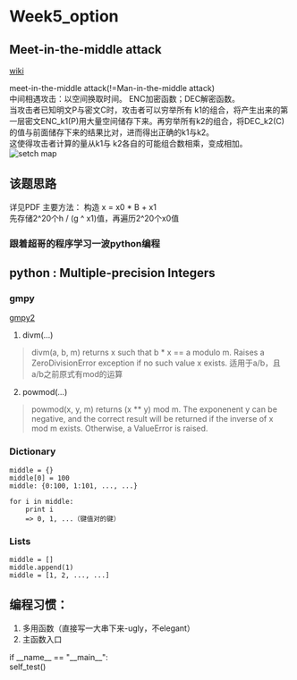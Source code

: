 # Week5_option

## Meet-in-the-middle attack
[wiki](https://en.wikipedia.org/wiki/Meet-in-the-middle_attack)

meet-in-the-middle attack(!=Man-in-the-middle attack)  
中间相遇攻击：以空间换取时间。
ENC加密函数；DEC解密函数。 \
当攻击者已知明文P与密文C时，攻击者可以穷举所有 k1的组合，将产生出来的第一层密文ENC_k1(P)用大量空间储存下来。再穷举所有k2的组合，将DEC_k2(C)的值与前面储存下来的结果比对，进而得出正确的k1与k2。   
这使得攻击者计算的量从k1与 k2各自的可能组合数相乘，变成相加。
![setch map](https://wikimedia.org/api/rest_v1/media/math/render/svg/549ca6b05f8687821656d9f2f43a9ca214e9da9c)

## 该题思路
详见PDF
主要方法：
构造 x = x0 * B + x1  
先存储2^20个h / (g ^ x1)值，再遍历2^20个x0值

### 跟着超哥的程序学习一波python编程

## python : Multiple-precision Integers
### gmpy
[gmpy2](http://gmpy2.readthedocs.io/en/latest/mpz.html)
 1. divm(...)  
> divm(a, b, m) returns x such that b * x == a modulo m. Raises a ZeroDivisionError exception if no such value x exists.
 适用于a/b，且a/b之前原式有mod的运算
 2. powmod(...)   
> powmod(x, y, m) returns (x ** y) mod m. The exponenent y can be negative, and the correct result will be returned if the inverse of x mod m exists. Otherwise, a ValueError is raised.

### Dictionary
    middle = {}
    middle[0] = 100
    middle: {0:100, 1:101, ..., ...}

    for i in middle:
        print i
        => 0, 1, ...（键值对的键）

### Lists
    middle = []
    middle.append(1)
    middle = [1, 2, ..., ...]

## 编程习惯：
1. 多用函数（直接写一大串下来-ugly，不elegant）
2. 主函数入口

if \_\_name__ == "\_\_main__":  
    self_test()
